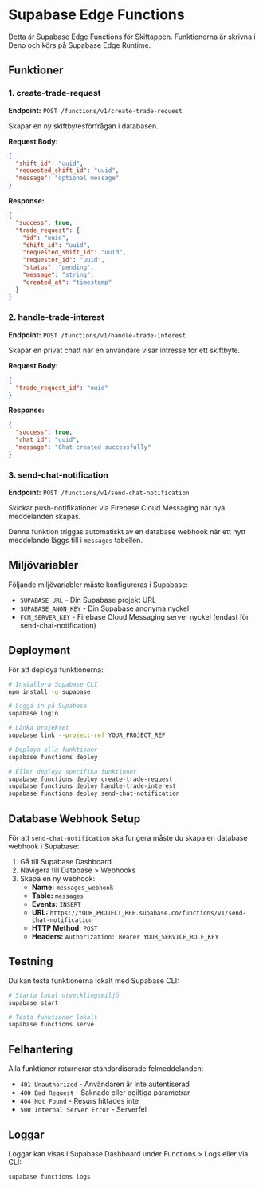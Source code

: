 # Supabase Edge Functions

Detta är Supabase Edge Functions för Skiftappen. Funktionerna är skrivna i Deno och körs på Supabase Edge Runtime.

## Funktioner

### 1. create-trade-request
**Endpoint:** `POST /functions/v1/create-trade-request`

Skapar en ny skiftbytesförfrågan i databasen.

**Request Body:**
```json
{
  "shift_id": "uuid",
  "requested_shift_id": "uuid", 
  "message": "optional message"
}
```

**Response:**
```json
{
  "success": true,
  "trade_request": {
    "id": "uuid",
    "shift_id": "uuid",
    "requested_shift_id": "uuid",
    "requester_id": "uuid",
    "status": "pending",
    "message": "string",
    "created_at": "timestamp"
  }
}
```

### 2. handle-trade-interest
**Endpoint:** `POST /functions/v1/handle-trade-interest`

Skapar en privat chatt när en användare visar intresse för ett skiftbyte.

**Request Body:**
```json
{
  "trade_request_id": "uuid"
}
```

**Response:**
```json
{
  "success": true,
  "chat_id": "uuid",
  "message": "Chat created successfully"
}
```

### 3. send-chat-notification
**Endpoint:** `POST /functions/v1/send-chat-notification`

Skickar push-notifikationer via Firebase Cloud Messaging när nya meddelanden skapas.

Denna funktion triggas automatiskt av en database webhook när ett nytt meddelande läggs till i `messages` tabellen.

## Miljövariabler

Följande miljövariabler måste konfigureras i Supabase:

- `SUPABASE_URL` - Din Supabase projekt URL
- `SUPABASE_ANON_KEY` - Din Supabase anonyma nyckel
- `FCM_SERVER_KEY` - Firebase Cloud Messaging server nyckel (endast för send-chat-notification)

## Deployment

För att deploya funktionerna:

```bash
# Installera Supabase CLI
npm install -g supabase

# Logga in på Supabase
supabase login

# Länka projektet
supabase link --project-ref YOUR_PROJECT_REF

# Deploya alla funktioner
supabase functions deploy

# Eller deploya specifika funktioner
supabase functions deploy create-trade-request
supabase functions deploy handle-trade-interest
supabase functions deploy send-chat-notification
```

## Database Webhook Setup

För att `send-chat-notification` ska fungera måste du skapa en database webhook i Supabase:

1. Gå till Supabase Dashboard
2. Navigera till Database > Webhooks
3. Skapa en ny webhook:
   - **Name:** `messages_webhook`
   - **Table:** `messages`
   - **Events:** `INSERT`
   - **URL:** `https://YOUR_PROJECT_REF.supabase.co/functions/v1/send-chat-notification`
   - **HTTP Method:** `POST`
   - **Headers:** `Authorization: Bearer YOUR_SERVICE_ROLE_KEY`

## Testning

Du kan testa funktionerna lokalt med Supabase CLI:

```bash
# Starta lokal utvecklingsmiljö
supabase start

# Testa funktioner lokalt
supabase functions serve
```

## Felhantering

Alla funktioner returnerar standardiserade felmeddelanden:

- `401 Unauthorized` - Användaren är inte autentiserad
- `400 Bad Request` - Saknade eller ogiltiga parametrar
- `404 Not Found` - Resurs hittades inte
- `500 Internal Server Error` - Serverfel

## Loggar

Loggar kan visas i Supabase Dashboard under Functions > Logs eller via CLI:

```bash
supabase functions logs
``` 